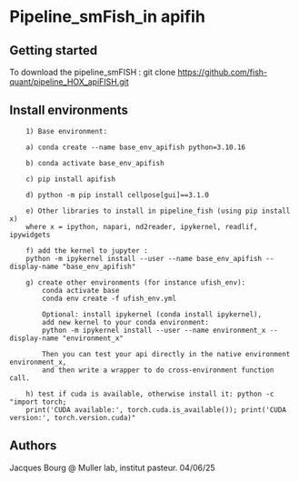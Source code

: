 # Pipeline_smFish_in apifih



## Getting started

To download the pipeline_smFISH : git clone https://github.com/fish-quant/pipeline_HOX_apiFISH.git


## Install environments

        1) Base environment: 

        a) conda create --name base_env_apifish python=3.10.16

        b) conda activate base_env_apifish

        c) pip install apifish

        d) python -m pip install cellpose[gui]==3.1.0

        e) Other libraries to install in pipeline_fish (using pip install x)
        where x = ipython, napari, nd2reader, ipykernel, readlif, ipywidgets

        f) add the kernel to jupyter :
        python -m ipykernel install --user --name base_env_apifish --display-name "base_env_apifish"

        g) create other environments (for instance ufish_env): 
            conda activate base
            conda env create -f ufish_env.yml
            
            Optional: install ipykernel (conda install ipykernel), 
            add new kernel to your conda environment:   
            python -m ipykernel install --user --name environment_x --display-name "environment_x"
            
            Then you can test your api directly in the native environment environment_x, 
            and then write a wrapper to do cross-environment function call.

        h) test if cuda is available, otherwise install it: python -c "import torch;
        print('CUDA available:', torch.cuda.is_available()); print('CUDA version:', torch.version.cuda)"
 
## Authors
Jacques Bourg @ Muller lab, institut pasteur. 04/06/25
 
 
